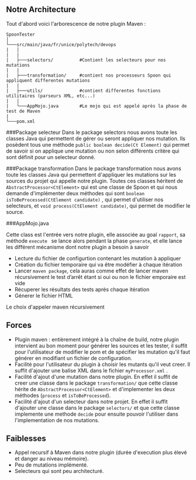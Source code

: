 ## Notre Architecture

Tout d'abord voici l'arborescence de notre plugin Maven :

```
SpoonTester
│
└───src/main/java/fr/unice/polytech/devops
|   │
|   |
|   ├───selectors/          #Contient les selecteurs pour nos mutations
|   |
|   ├───transformation/     #contient nos processeurs Spoon qui appliquent differentes mutations
|   |
|   ├───utils/              #contient differentes fonctions utilitaires (parseurs XML, etc...)
|   |
|   └───AppMojo.java        #Le mojo qui est appelé après la phase de test de Maven
| 
└───pom.xml
```

###Package selecteur
Dans le package selectors nous avons toute les classes Java qui permettent de gérer ou seront appliquer nos mutation. Ils posèdent tous une méthode `public boolean decide(Ct Element)` qui permet de savoir si on applique une mutation ou non selon différents critère qui sont définit pour un selecteur donné.

###Package transformation
Dans le package transformation nous avons toute les classes Java qui permettent d'appliquer les mutations sur les sources du projet qui appelle notre plugin. Toutes ces classes héritent de `AbstractProcessor<CtElement>` qui est une classe de Spoon et qui nous demande d'implémenter deux méthodes qui sont `boolean isToBeProcessed(CtElement candidate)` , qui permet d'utiliser nos selecteurs, et `void process(CtElement candidate)`, qui permet de modifier le source.

###AppMojo.java

Cette class est l'entrée vers notre plugin, elle associée au goal `rapport`, sa méthode `execute ` se lance alors pendant la phase `generate`, et elle lance les différent mécanisme dont notre plugin a besoin à savoir

  - Lecture du fichier de configurtion contenant les mutation à appliquer
  - Création du fichier temporaire qui va être modéfier à chaque itération
  - Lancer `maven package`, cela auras comme effet de lancer maven récursivement le test d’arrêt étant si oui ou non le fichier  emporaire est vide 
  - Récuperer les résultats des tests après chaque itération
  - Génerer le fichier HTML

Le choix d'appeler maven récursivement 
## Forces
  - Plugin maven : entièrement intégré à la chaîne de build, notre plugin intervient au bon moment pour générer les sources et les tester, il suffit pour l'utilisateur de modifier le pom et de spécifier les mutation qu'il faut générer en modifiant un fichier de configuration.
  - Facilité pour l'utilisateur du plugin à choisir les mutants qu'il veut creer. Il suffit d'ajouter une balise XML dans le fichier `myProcessor.xml` .
  -  Facilité d'ajout d'une mutation dans notre plugin. En effet il suffit de creer une classe dans le package `transformation/` que cette classe hérite de `AbstractProcessor<CtElement>` et d'implementer les deux méthodes (`process` et `isToBeProcessed`).
  -  Facilité d'ajout d'un selecteur dans notre projet. En effet il suffit d'ajouter une classe dans le package `selectors/`  et que cette classe implemente une methode `decide` pour ensuite pouvoir l'utiliser dans l'implementation de nos mutations.

## Faiblesses
  - Appel recursif à Maven dans notre plugin (durée d'execution plus élevé et danger au niveau mémoire).
  - Peu de mutations implémenté.
  - Selecteurs qui sont peu architecturé.
